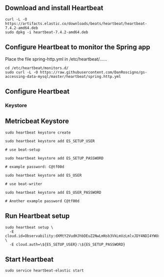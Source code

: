 ## Download and install Heartbeat
```
curl -L -O https://artifacts.elastic.co/downloads/beats/heartbeat/heartbeat-7.4.2-amd64.deb
sudo dpkg -i heartbeat-7.4.2-amd64.deb
```

## Configure Heartbeat to monitor the Spring app

Place the file spring-http.yml in /etc/heartbeat/......
```
cd /etc/heartbeat/monitors.d/
sudo curl -L -O https://raw.githubusercontent.com/DanRoscigno/gs-accessing-data-mysql/master/heartbeat/spring.http.yml
```
## Configure Heartbeat

### Keystore

## Metricbeat Keystore
```
sudo heartbeat keystore create

sudo heartbeat keystore add ES_SETUP_USER

# use beat-setup

sudo heartbeat keystore add ES_SETUP_PASSWORD

# example password: C@tf00d

sudo heartbeat keystore add ES_USER

# use beat-writer

sudo heartbeat keystore add ES_USER_PASSWORD

# Another example password C@tf00d
```

## Run Heartbeat setup
```
sudo heartbeat setup \
  -E cloud.id=Observability:dXMtY2VudHJhbDEuZ2NwLmNsb3VkLmVzLmlvJDY4NDI4YWUxMzUzMTRlNjJiMGRhNTZiOWEzYjRhMTBmJDU3YzU5NzM5Y2NmYjQ2ZTRiNWNjMjY2MjIyNzcwYjZj \
  -E cloud.auth=\${ES_SETUP_USER}:\${ES_SETUP_PASSWORD}
```

## Start Heartbeat
```
sudo service heartbeat-elastic start
```
